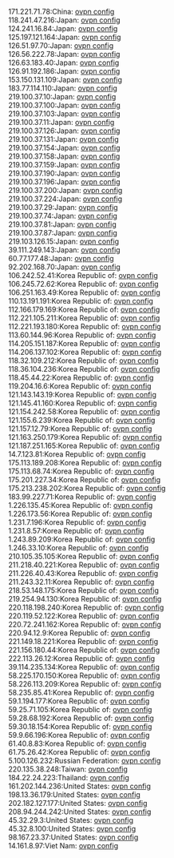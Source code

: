 171.221.71.78:China: [ovpn config](vpn/171_221_71_78.ovpn)  
118.241.47.216:Japan: [ovpn config](vpn/118_241_47_216.ovpn)  
124.241.16.84:Japan: [ovpn config](vpn/124_241_16_84.ovpn)  
125.197.121.164:Japan: [ovpn config](vpn/125_197_121_164.ovpn)  
126.51.97.70:Japan: [ovpn config](vpn/126_51_97_70.ovpn)  
126.56.222.78:Japan: [ovpn config](vpn/126_56_222_78.ovpn)  
126.63.183.40:Japan: [ovpn config](vpn/126_63_183_40.ovpn)  
126.91.192.186:Japan: [ovpn config](vpn/126_91_192_186.ovpn)  
153.150.131.109:Japan: [ovpn config](vpn/153_150_131_109.ovpn)  
183.77.114.110:Japan: [ovpn config](vpn/183_77_114_110.ovpn)  
219.100.37.10:Japan: [ovpn config](vpn/219_100_37_10.ovpn)  
219.100.37.100:Japan: [ovpn config](vpn/219_100_37_100.ovpn)  
219.100.37.103:Japan: [ovpn config](vpn/219_100_37_103.ovpn)  
219.100.37.11:Japan: [ovpn config](vpn/219_100_37_11.ovpn)  
219.100.37.126:Japan: [ovpn config](vpn/219_100_37_126.ovpn)  
219.100.37.131:Japan: [ovpn config](vpn/219_100_37_131.ovpn)  
219.100.37.154:Japan: [ovpn config](vpn/219_100_37_154.ovpn)  
219.100.37.158:Japan: [ovpn config](vpn/219_100_37_158.ovpn)  
219.100.37.159:Japan: [ovpn config](vpn/219_100_37_159.ovpn)  
219.100.37.190:Japan: [ovpn config](vpn/219_100_37_190.ovpn)  
219.100.37.196:Japan: [ovpn config](vpn/219_100_37_196.ovpn)  
219.100.37.200:Japan: [ovpn config](vpn/219_100_37_200.ovpn)  
219.100.37.224:Japan: [ovpn config](vpn/219_100_37_224.ovpn)  
219.100.37.29:Japan: [ovpn config](vpn/219_100_37_29.ovpn)  
219.100.37.74:Japan: [ovpn config](vpn/219_100_37_74.ovpn)  
219.100.37.81:Japan: [ovpn config](vpn/219_100_37_81.ovpn)  
219.100.37.87:Japan: [ovpn config](vpn/219_100_37_87.ovpn)  
219.103.126.15:Japan: [ovpn config](vpn/219_103_126_15.ovpn)  
39.111.249.143:Japan: [ovpn config](vpn/39_111_249_143.ovpn)  
60.77.177.48:Japan: [ovpn config](vpn/60_77_177_48.ovpn)  
92.202.168.70:Japan: [ovpn config](vpn/92_202_168_70.ovpn)  
106.242.52.41:Korea Republic of: [ovpn config](vpn/106_242_52_41.ovpn)  
106.245.72.62:Korea Republic of: [ovpn config](vpn/106_245_72_62.ovpn)  
106.251.163.49:Korea Republic of: [ovpn config](vpn/106_251_163_49.ovpn)  
110.13.191.191:Korea Republic of: [ovpn config](vpn/110_13_191_191.ovpn)  
112.166.179.169:Korea Republic of: [ovpn config](vpn/112_166_179_169.ovpn)  
112.221.105.211:Korea Republic of: [ovpn config](vpn/112_221_105_211.ovpn)  
112.221.193.180:Korea Republic of: [ovpn config](vpn/112_221_193_180.ovpn)  
113.60.144.96:Korea Republic of: [ovpn config](vpn/113_60_144_96.ovpn)  
114.205.151.187:Korea Republic of: [ovpn config](vpn/114_205_151_187.ovpn)  
114.206.137.102:Korea Republic of: [ovpn config](vpn/114_206_137_102.ovpn)  
118.32.109.212:Korea Republic of: [ovpn config](vpn/118_32_109_212.ovpn)  
118.36.104.236:Korea Republic of: [ovpn config](vpn/118_36_104_236.ovpn)  
118.45.44.22:Korea Republic of: [ovpn config](vpn/118_45_44_22.ovpn)  
119.204.16.6:Korea Republic of: [ovpn config](vpn/119_204_16_6.ovpn)  
121.143.143.19:Korea Republic of: [ovpn config](vpn/121_143_143_19.ovpn)  
121.145.41.160:Korea Republic of: [ovpn config](vpn/121_145_41_160.ovpn)  
121.154.242.58:Korea Republic of: [ovpn config](vpn/121_154_242_58.ovpn)  
121.155.6.239:Korea Republic of: [ovpn config](vpn/121_155_6_239.ovpn)  
121.157.12.79:Korea Republic of: [ovpn config](vpn/121_157_12_79.ovpn)  
121.163.250.179:Korea Republic of: [ovpn config](vpn/121_163_250_179.ovpn)  
121.187.251.165:Korea Republic of: [ovpn config](vpn/121_187_251_165.ovpn)  
14.7.123.81:Korea Republic of: [ovpn config](vpn/14_7_123_81.ovpn)  
175.113.189.208:Korea Republic of: [ovpn config](vpn/175_113_189_208.ovpn)  
175.113.68.74:Korea Republic of: [ovpn config](vpn/175_113_68_74.ovpn)  
175.201.227.34:Korea Republic of: [ovpn config](vpn/175_201_227_34.ovpn)  
175.213.238.202:Korea Republic of: [ovpn config](vpn/175_213_238_202.ovpn)  
183.99.227.71:Korea Republic of: [ovpn config](vpn/183_99_227_71.ovpn)  
1.226.135.45:Korea Republic of: [ovpn config](vpn/1_226_135_45.ovpn)  
1.226.173.56:Korea Republic of: [ovpn config](vpn/1_226_173_56.ovpn)  
1.231.7.196:Korea Republic of: [ovpn config](vpn/1_231_7_196.ovpn)  
1.231.8.57:Korea Republic of: [ovpn config](vpn/1_231_8_57.ovpn)  
1.243.89.209:Korea Republic of: [ovpn config](vpn/1_243_89_209.ovpn)  
1.246.33.10:Korea Republic of: [ovpn config](vpn/1_246_33_10.ovpn)  
210.105.35.105:Korea Republic of: [ovpn config](vpn/210_105_35_105.ovpn)  
211.218.40.221:Korea Republic of: [ovpn config](vpn/211_218_40_221.ovpn)  
211.226.40.43:Korea Republic of: [ovpn config](vpn/211_226_40_43.ovpn)  
211.243.32.11:Korea Republic of: [ovpn config](vpn/211_243_32_11.ovpn)  
218.53.148.175:Korea Republic of: [ovpn config](vpn/218_53_148_175.ovpn)  
219.254.94.130:Korea Republic of: [ovpn config](vpn/219_254_94_130.ovpn)  
220.118.198.240:Korea Republic of: [ovpn config](vpn/220_118_198_240.ovpn)  
220.119.52.122:Korea Republic of: [ovpn config](vpn/220_119_52_122.ovpn)  
220.72.241.162:Korea Republic of: [ovpn config](vpn/220_72_241_162.ovpn)  
220.94.12.9:Korea Republic of: [ovpn config](vpn/220_94_12_9.ovpn)  
221.149.18.221:Korea Republic of: [ovpn config](vpn/221_149_18_221.ovpn)  
221.156.180.44:Korea Republic of: [ovpn config](vpn/221_156_180_44.ovpn)  
222.113.26.12:Korea Republic of: [ovpn config](vpn/222_113_26_12.ovpn)  
39.114.235.134:Korea Republic of: [ovpn config](vpn/39_114_235_134.ovpn)  
58.225.170.150:Korea Republic of: [ovpn config](vpn/58_225_170_150.ovpn)  
58.226.113.209:Korea Republic of: [ovpn config](vpn/58_226_113_209.ovpn)  
58.235.85.41:Korea Republic of: [ovpn config](vpn/58_235_85_41.ovpn)  
59.1.194.177:Korea Republic of: [ovpn config](vpn/59_1_194_177.ovpn)  
59.25.71.105:Korea Republic of: [ovpn config](vpn/59_25_71_105.ovpn)  
59.28.68.192:Korea Republic of: [ovpn config](vpn/59_28_68_192.ovpn)  
59.30.18.154:Korea Republic of: [ovpn config](vpn/59_30_18_154.ovpn)  
59.9.66.196:Korea Republic of: [ovpn config](vpn/59_9_66_196.ovpn)  
61.40.8.83:Korea Republic of: [ovpn config](vpn/61_40_8_83.ovpn)  
61.75.26.42:Korea Republic of: [ovpn config](vpn/61_75_26_42.ovpn)  
5.100.126.232:Russian Federation: [ovpn config](vpn/5_100_126_232.ovpn)  
220.135.38.248:Taiwan: [ovpn config](vpn/220_135_38_248.ovpn)  
184.22.24.223:Thailand: [ovpn config](vpn/184_22_24_223.ovpn)  
161.202.144.236:United States: [ovpn config](vpn/161_202_144_236.ovpn)  
198.13.36.179:United States: [ovpn config](vpn/198_13_36_179.ovpn)  
202.182.127.177:United States: [ovpn config](vpn/202_182_127_177.ovpn)  
208.94.244.242:United States: [ovpn config](vpn/208_94_244_242.ovpn)  
45.32.29.3:United States: [ovpn config](vpn/45_32_29_3.ovpn)  
45.32.8.100:United States: [ovpn config](vpn/45_32_8_100.ovpn)  
98.167.23.37:United States: [ovpn config](vpn/98_167_23_37.ovpn)  
14.161.8.97:Viet Nam: [ovpn config](vpn/14_161_8_97.ovpn)  
